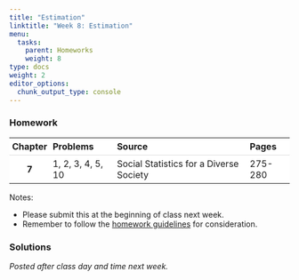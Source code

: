 ```yaml
---
title: "Estimation"
linktitle: "Week 8: Estimation"
menu:
  tasks:
    parent: Homeworks
    weight: 8
type: docs
weight: 2
editor_options: 
  chunk_output_type: console
---
```

<script src="/rmarkdown-libs/kePrint/kePrint.js"></script>
<link href="/rmarkdown-libs/lightable/lightable.css" rel="stylesheet" />



<style>
span.boxed {
  border: 0px solid #FFFFFF;
  padding: 5px;
  color: #FFFFFF;
  background-color: #005b96;
  display: inline;
} 

table {
   margin-left: auto;
   margin-right: auto;
}

table thead th { border-bottom: 1px solid #ddd; 
}

th, td { padding: 5px; 
}

table > tbody > tr:hover > td, table > tbody > tr:hover > th {
  background-color: #ffffff;
}
</style>

### Homework


<center>
<table>
 <thead>
  <tr>
   <th style="text-align:center;background-color: #ffffff !important;vertical-align: middle !important;"> Chapter </th>
   <th style="text-align:left;background-color: #ffffff !important;vertical-align: middle !important;"> Problems </th>
   <th style="text-align:left;background-color: #ffffff !important;vertical-align: middle !important;"> Source </th>
   <th style="text-align:left;background-color: #ffffff !important;vertical-align: middle !important;"> Pages </th>
  </tr>
 </thead>
<tbody>
  <tr>
   <td style="text-align:center;font-weight: bold;background-color: #ffffff !important;vertical-align: middle !important;"> 7 </td>
   <td style="text-align:left;background-color: #ffffff !important;vertical-align: middle !important;"> 1, 2, 3, 4, 5, 10 </td>
   <td style="text-align:left;background-color: #ffffff !important;vertical-align: middle !important;"> Social Statistics for a Diverse Society </td>
   <td style="text-align:left;background-color: #ffffff !important;vertical-align: middle !important;"> 275-280 </td>
  </tr>
</tbody>
</table>
</center>

Notes: 

- Please submit this at the beginning of class next week.
- Remember to follow the [homework guidelines](/tasks/#homeworks) for consideration.

<!--
to the Submission Portal on [ecampus](https://ecampus.wvu.edu/){target="_blank"} by 11:59 PM next Wednesday.<br>
-->

### Solutions

*Posted after class day and time next week.*

<!--


<details><summary>1</summary>
<p>
a. The estimate at the 90% confidence level is 20.87–21.13%. This means that there are 90 chances out of 100 that the confidence interval will contain the true population percentage of victims in the American population. Due to the large sample size, we converted the proportions to percentages, subtracting from 100, rather than 1.
\begin{align}
s_p &= \sqrt{\dfrac{21\cdot(100-21)}{239541}}\\
&\approx 0.08
\end{align}
and
\begin{align}
CI &= 21\pm 1.65\cdot0.08\\
&= 21\pm 0.13\\
&= (20.87, 21.13)
\end{align}
So the standard error of the mean is approximately <span class="boxed">0.08</span> with a confidence interval between <span class="boxed">20.87 to 21.13</span>.

b. The true percentage of crime victims in the American population is somewhere between 20.79% and 21.21% based on the 99% confidence interval. There are 99 chances out of 100 that the confidence interval will contain the true population percentage of crime victims. 
\begin{align}
CI &= 21\pm 2.58\cdot0.08\\
&= 21\pm 0.21\\
&= (20.79, 21.21)
\end{align}
So we have a confidence interval between <span class="boxed">20.79 to 21.21</span>.
</p>
</details>

<details><summary>2</summary>
<p>
a. For lower-class respondents, we have
\begin{align}
S_{\overline{Y}} &=\dfrac{3.08}{\sqrt{102}}\\[0.5ex]
&\approx 0.30
\end{align}
and
\begin{align}
CI &= 12.19\pm 1.96\cdot0.30\\
&= 12.19\pm 0.59\\
&= (11.60, 12.78)
\end{align}
So the estimated standard error for the sampling distribution is approximately <span class="boxed">0.30</span> with a confidence interval between <span class="boxed">11.60 to 12.78</span>.<br><br>
For working-class respondents, we have
\begin{align}
S_{\overline{Y}} &=\dfrac{2.93}{\sqrt{523}}\\[0.5ex]
&\approx 0.13
\end{align}
and
\begin{align}
CI &= 13.16\pm 1.96\cdot0.13\\
&= 13.16\pm 0.25\\
&= (12.91, 13.41)
\end{align}
So the estimated standard error for the sampling distribution is approximately <span class="boxed">0.13</span> with a confidence interval between <span class="boxed">12.91 to 13.41</span>.

b. For lower-class respondents, we have
\begin{align}
CI &= 12.19\pm 2.58\cdot0.30\\
&= 12.19\pm 0.77\\
&= (11.42, 12.96)
\end{align}
So the confidence interval is between <span class="boxed">11.42 to 12.96</span>.<br><br>
For working-class respondents, we have
\begin{align}
CI &= 14.60\pm 2.58\cdot0.13\\
&= 14.60\pm 0.34\\
&= (14.26, 14.94)
\end{align}
So the confidence interval is between <span class="boxed">14.26 to 14.94</span>.

c. As our confidence level increases, the confidence interval gets wider, not narrower. This is because a wider interval is needed to increase the probability that our calculated interval includes the true population value. Thus, increasing confidence leads to less precise intervals.
</p>
</details>

<details><summary>3</summary>
<p>
a. For Canadians we have
\begin{align}
s_p &= \sqrt{\dfrac{0.51\cdot(1-0.51)}{1004}}\\
&\approx 0.02
\end{align}
and
\begin{align}
CI &= 0.51\pm 1.96\cdot0.02\\
&= 0.51\pm 0.04\\
&= (0.47, 0.55)
\end{align}
So the estimated standard error of proportions is approximately <span class="boxed">0.02</span> with a confidence interval between <span class="boxed">0.47 to 0.55</span>.

b. For Americans we have \begin{align}
CI &= 0.45\pm 1.96\cdot0.02\\
&= 0.45\pm 0.04\\
&= (0.39, 0.49)
\end{align}
implying a confidence interval between <span class="boxed">0.39 to 0.49</span>.

c. Based upon the calculated 95% confidence interval, the majority of Americans do not believe climate change is a serious problem. The true percentage of Americans who believe climate change is a serious problem is under 50%, somewhere between 39% and 49%, based upon this Pew Research Center sample. On the other hand, it is possible that the majority of Canadians believe climate change is a serious problem. We can be 95% confident that the true percentage of Canadians is somewhere between 47% and 55%.
</p>
</details>

<details><summary>4</summary>
<p>
a. We have a 90% confidence interval for the males by calculating
\begin{align}
s_p &= \sqrt{\dfrac{0.21\cdot(1-0.21)}{337}}\\
&\approx 0.02
\end{align}
and
\begin{align}
CI &= 0.21\pm 1.65\cdot0.02\\
&= 0.21\pm 0.03\\
&= (0.18, 0.24)
\end{align}
implying an estimated standard error of proportions is approximately <span class="boxed">0.02</span> with a confidence interval between <span class="boxed">0.18 to 0.24</span>.

b. We have a 90% confidence interval for the demales by calculating
\begin{align}
s_p &= \sqrt{\dfrac{0.37\cdot(1-0.37)}{441}}\\
&\approx 0.02
\end{align}
and
\begin{align}
CI &= 0.37\pm 1.65\cdot0.02\\
&= 0.37\pm 0.03\\
&= (0.34, 0.40)
\end{align}
implying an estimated standard error of proportions is approximately <span class="boxed">0.02</span> with a confidence interval between <span class="boxed">0.34 to 0.40</span>.

</p>
</details>

<details><summary>5</summary>
<p>
<div style="padding-left: 30px;">
Due to the large sample size, we converted the proportion to full percentages, subtracting from 100 rather than 1.
\begin{align}
s_p &= \sqrt{\dfrac{51\cdot(100-51)}{5490}}\\
&\approx 0.67
\end{align}
and
\begin{align}
CI &= 51\pm 1.96\cdot0.67\\
&= 51\pm 0.13\\
&= (49.69, 52.31)
\end{align}
We set the interval at the 95% confidence level. However, no matter whether the 90%, 95%, or 99% confidence level is chosen, the calculated interval includes values below 50% for the vote for a Republican candidate. Therefore, you should tell your supervisors that it <span class="boxed">would not be possible to declare a Republican candidate the likely winner of the votes coming from men if there was an election today because it seems quite possible that less than a majority of male voters would support her/him.</span>
</div>
</p>
</details>

<details><summary>10</summary>
<p>
For Bernie Sanders we have
\begin{align}
s_p &= \sqrt{\dfrac{0.55\cdot(1-0.55)}{1754}}\\
&\approx 0.01
\end{align}
and
\begin{align}
CI &= 0.55\pm 1.65\cdot0.01\\
&= 0.55\pm 0.02\\
&= (0.53, 0.57)
\end{align}
implying an estimated standard error of proportions is approximately <span class="boxed">0.02</span> with a confidence interval between <span class="boxed">0.53 to 0.57</span>.<br><br>
For Hillary Clinton we have
\begin{align}
s_p &= \sqrt{\dfrac{0.38\cdot(1-0.38)}{1754}}\\
&\approx 0.01
\end{align}
and
\begin{align}
CI &= 0.38\pm 1.65\cdot0.01\\
&= 0.38\pm 0.02\\
&= (0.36, 0.40)
\end{align}
implying an estimated standard error of proportions is approximately <span class="boxed">0.02</span> with a confidence interval between <span class="boxed">0.36 to 0.40</span>.
</p>
</details>
-->
